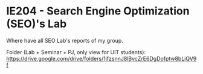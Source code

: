 # IE204 - Search Engine Optimization (SEO)'s Lab
Where have all SEO Lab's reports of my group.

Folder (Lab + Seminar + PJ, only view for UIT students):
https://drive.google.com/drive/folders/1jfzsnnJ8lBvcZrE6DgDofptw8bLiQV9f
